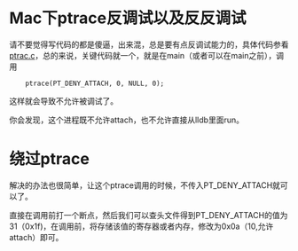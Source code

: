 # Mac下ptrace反调试以及反反调试

请不要觉得写代码的都是傻逼，出来混，总是要有点反调试能力的，具体代码参看[ptrac.c](ptrace.c)，总的来说，关键代码就一个，就是在main（或者可以在main之前），调用

```
    ptrace(PT_DENY_ATTACH, 0, NULL, 0);
```

这样就会导致不允许被调试了。

你会发现，这个进程既不允许attach，也不允许直接从lldb里面run。

# 绕过ptrace

解决的办法也很简单，让这个ptrace调用的时候，不传入PT_DENY_ATTACH就可以了。

直接在调用前打一个断点，然后我们可以查头文件得到PT_DENY_ATTACH的值为31（0x1f)，在调用前，将存储该值的寄存器或者内存，修改为0x0a（10,允许attach）即可。


